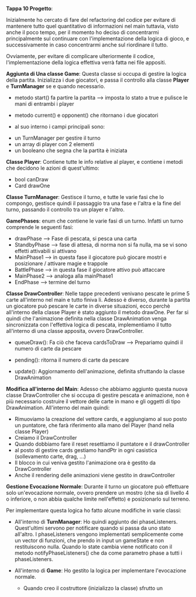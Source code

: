 **Tappa 10 Progetto**:

Inizialmente ho cercato di fare del refactoring del codice per evitare di mantenere tutto quel quantitativo di informazioni nel main tuttavia, visto anche il poco tempo, per il momento ho deciso di concentrarmi principalmente sul continuare con l'implementazione della logica di gioco, e successivamente in caso concentrarmi anche sul riordinare il tutto.

Ovviamente, per evitare di complicare ulteriormente il codice, l'implementazione della logica effettiva verrà fatta nei file appositi.

**Aggiunta di Una classe Game**: Questa classe si occupa di gestire la logica della partita. Inizializza i due giocatori, e passa il controllo alla classe **Player** e **TurnManager** se e quando necessario.
- metodo start() fa partire la partita --> imposta lo stato a true e pulisce le mani di entrambi i player 
- metodo current() e opponent() che ritornano i due giocatori

- al suo interno i campi principali sono:
 * un TurnManager per gestire il turno
 * un array di player con 2 elementi 
 * un booleano che segna che la partita è iniziata
 
**Classe Player**: Contiene tutte le info relative al player, e contiene i metodi che decidono le azioni di quest'ultimo:
- bool canDraw
- Card drawOne

**Classe TurnManager**: Gestisce il turno, e tutte le varie fasi che lo compongo, gestisce quindi il passaggio tra una fase e l'altra e la fine del turno, passando il controllo tra un player e l'altro.

**GamePhases**: enum che contiene le varie fasi di un turno. Infatti un turno comprende le seguenti fasi:
- drawPhase --> Fase di pescata, si pesca una carta
- StandbyPhase --> fase di attesa, di norma non si fa nulla, ma se vi sono effetti attivabili si attivano
- MainPhase1 --> in questa fase il giocatore può giocare mostri e posizionare / attivare magie e trappole
- BattlePhase --> in questa fase il giocatore attivo può attaccare 
- MainPhase2 --> analoga alla mainPhase1 
- EndPhase --> termine del turno

**Classe DrawController**: Nelle tappe precedenti venivano pescate le prime 5 carte all'interno nel main e tutto finiva li. Adesso è diverso, durante la partita un giocatore può pescare le carte in diverse situazioni, ecco perchè all'interno della classe Player è stato aggiunto il metodo drawOne.
Per far si quindi che l'animazione definita nella classe DrawAnimation venga sincronizzata con l'effettiva logica di pescata, implementiamo il tutto all'interno di una classe apposita, ovvero DrawController.

- queueDraw(): Fa ciò che faceva cardsToDraw --> Prepariamo quindi il numero di carte da pescare
- pending(): ritorna il numero di carte da pescare

- update(): Aggiornamento dell'animazione, definita sfruttando la classe DrawAnimation 

**Modifica all'interno del Main**:
Adesso che abbiamo aggiunto questa nuova classe DrawController che si occupa di gestire pescata e animazione, non è più necessario costruire il vettore delle carte in mano e gli oggetti di tipo DrawAnimation.
All'interno del main quindi:

- Rimuoviamo la creazione del vettore cards, e aggiungiamo al suo posto un puntatore, che farà riferimento alla mano del Player (hand nella classe Player)
- Creiamo il DrawController
- Quando dobbiamo fare il reset resettiamo il puntatore e il drawController
- al posto di gestire cards gestiamo handPtr in ogni casistica (sollevamento carte, drag, ...)
- Il blocco in cui veniva gestito l'animazione ora è gestito da DrawController
- Anche il rendering delle animazioni viene gestito in drawController

**Gestione Evocazione Normale**:
Durante il turno un giocatore può effettuare solo un'evocazione normale, ovvero prendere un mostro (che sia di livello 4 o inferiore, o non abbia qualche limite nell'effetto) e posizionarlo sul terreno.

Per implementare questa logica ho fatto alcune modifiche in varie classi:
- All'interno di **TurnManager**: Ho quindi aggiunto dei phaseListeners. Quest'ultimi servono per notificare quando si passa da uno stato all'altro. I phaseListeners vengono implementati semplicemente come un vector di funzioni, che prendo in input un gameState e non restituiscono nulla. Quando lo state cambia viene notificato con il metodo notifyPhaseListeners() che da come parametro phase a tutti i phaseListeners.

- All'interno di **Game**: Ho gestito la logica per implementare l'evocazione normale. 
    * Quando creo il costruttore (inizializzo la classe) sfrutto un 



